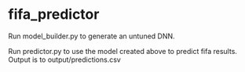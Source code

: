 # fifa_predictor

Run model_builder.py to generate an untuned DNN.

Run predictor.py to use the model created above to predict fifa results. Output is to output/predictions.csv
